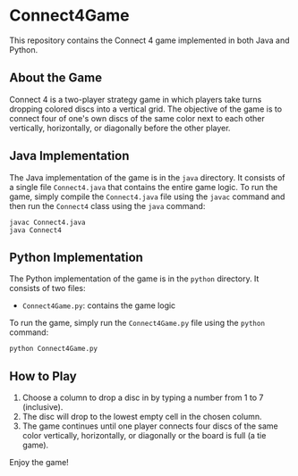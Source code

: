 # Connect4Game

This repository contains the Connect 4 game implemented in both Java and Python.

## About the Game

Connect 4 is a two-player strategy game in which players take turns dropping colored discs into a vertical grid. The objective of the game is to connect four of one's own discs of the same color next to each other vertically, horizontally, or diagonally before the other player.

## Java Implementation

The Java implementation of the game is in the `java` directory. It consists of a single file `Connect4.java` that contains the entire game logic. To run the game, simply compile the `Connect4.java` file using the `javac` command and then run the `Connect4` class using the `java` command:

```
javac Connect4.java
java Connect4
```

## Python Implementation

The Python implementation of the game is in the `python` directory. It consists of two files:

- `Connect4Game.py`: contains the game logic


To run the game, simply run the `Connect4Game.py` file using the `python` command:

```
python Connect4Game.py
```

## How to Play

1. Choose a column to drop a disc in by typing a number from 1 to 7 (inclusive).
2. The disc will drop to the lowest empty cell in the chosen column.
3. The game continues until one player connects four discs of the same color vertically, horizontally, or diagonally or the board is full (a tie game).

Enjoy the game!

